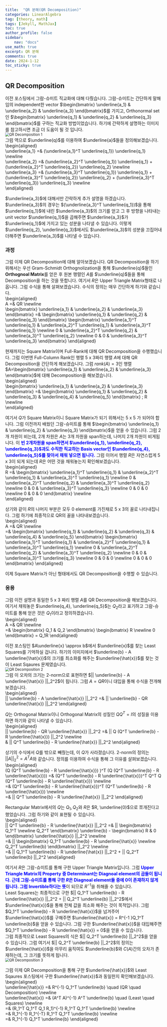 ```yaml
---
title:  "QR 분해(QR Decomposition)"
categories: LinearAlgebra
tag: [theory, math]
tags: [Jekyll, MathJax]
toc: true
author_profile: false
sidebar:
    nav: "docs"
use_math: true
excerpt: QR 분해
comments: true
date: 2024-1-12
toc_sticky: true
---
```


## QR Decomposition
이전 포스팅에서 그람-슈미트 직교화에 대해 다뤘습니다. 그람-슈미트는 간단하게 말해 임의 independent한 vector $\begin{bmatrix} \underline{a_1} & \underline{a_2} & \underline{a_3} \end{bmatrix}$를 가지고, Orthonormal set인 $\begin{bmatrix} \underline{q_1} & \underline{q_2} & \underline{q_3} \end{bmatrix}$를 구하는 직교화 방법이었습니다. 하기에 간략하게 설명하는 이미지를 참고하시면 조금 더 도움이 될 것 입니다.   
<img src="../../../assets/images/LinearAlgebra/2024-1-12-QRDecomposition/QR Decomposition 1.jpg" alt="QR Decomposition 1" style="zoom:80%;" />    
그럼 역으로 $\underline{q}$를 이용하여 $\underline{a}$들을 정의해보겠습니다.   
\begin{aligned}    
\underline{a_1} =& (\underline{a_1}^T \underline{q_1}) \underline{q_1} \newline   
\underline{a_2} =& (\underline{a_2}^T \underline{q_1}) \underline{q_1} + (\underline{a_2}^T \underline{q_2}) \underline{q_2} \newline   
\underline{a_3} =& (\underline{a_3}^T \underline{q_1}) \underline{q_1} + (\underline{a_3}^T \underline{q_2}) \underline{q_2} + (\underline{a_3}^T \underline{q_3}) \underline{q_3} \newline   
\end{aligned}    

$\underline{a_3}$에 대해서만 간략하게 추가 설명을 하겠습니다. $\underline{a_3}$의 경우는 $(\underline{a_3}^T \underline{q_1})$을 통해 $\underline{q_1}$에 내린 $\underline{a_3}$의 크기를 얻고 그 후 방향을 나타내는 unit vector $\underline{q_1}$을 곱해주면 $\underline{a_3}$가 $\underline{q_1}$에 가지고 있는 성분을 나타낼 수 있습니다. 이렇게 $\underline{q_2}, \underline{q_3}$에서도 $\underline{a_3}$의 성분을 끄집어내 더해주면 $\underline{a_3}$를 나타낼 수 있습니다.    

### 과정
그럼 이제 QR Decomposition에 대해 알아보겠습니다. QR Decomposition을 하기 위해서는 우선 Gram-Schmidt Orthognolization을 통해 $\underline{q}$들인 **Orthognoal Matrix**를 얻은 후 원본 행렬인 $A$를 $\underline{q}$들을 통해 Decomposition을 하는 것을 뜻합니다. 여기서 $R$은 Upper Triangle Matrix형태로 나옵니다. 그럼 수식을 통해 살펴보겠습니다. 수식의 정의는 매우 간단하게 하기와 같습니다.   
\begin{aligned}    
A =& QR \newline   
\begin{bmatrix} \underline{a_1} & \underline{a_2} & \underline{a_3} \end{bmatrix} =& \begin{bmatrix} \underline{q_1} & \underline{q_2} & \underline{q_3} \end{bmatrix} \begin{bmatrix} \underline{a_1}^T \underline{q_1} & \underline{a_2}^T \underline{q_1} & \underline{a_3}^T \underline{q_1} \newline 0 & \underline{a_2}^T \underline{q_2} & \underline{a_3}^T \underline{q_2} \newline 0 & 0 & \underline{a_3}^T \underline{q_3} \end{bmatrix}
\end{aligned}    

현재까지는 Square Matrix이며 Full-Rank에 대해 QR Decomposition을 수행했습니다. 그럼 이번엔 Full-Column Rank인 행렬 5 x 3짜리 행렬 $A$에 대해 QR Decomposition을 간단하게 해보겠습니다. 그럼 $rank(A)=3$인 행렬 $A=\begin{bmatrix} \underline{a_1} & \underline{a_2} & \underline{a_3} \end{bmatrix}$에 대해 Decomposition을 해보겠습니다.   
\begin{aligned}    
\begin{bmatrix} \underline{a_1} & \underline{a_2} & \underline{a_3} \end{bmatrix} =& \begin{bmatrix} \underline{q_1} & \underline{q_2} & \underline{q_3} & \underline{q_4} & \underline{q_5} \end{bmatrix} \; R \newline   
\end{aligned}    

여기서 $Q$가 Square Matrix이니 Square Matrix가 되기 위해서는 5 x 5 가 되어야 합니다. 그럼 이전까지 배웠던 그람-슈미트를 통해 $\begin{bmatrix} \underline{q_1} & \underline{q_2} & \underline{q_3} \end{bmatrix}$을 얻을 수 있습니다. 그럼 2개 차원이 비는데, 2개 차원은 $A$는 3개 차원을 span하는데, 나머지 2개 차원이 비게됩니다. 이 <span style='color:blue'>**빈 2개차원을 span하면서 $\underline{q_1}, \underline{q_2}, \underline{q_3}$과도 수직한 직교하는 Basis vector인 $\underline{q_4}, \underline{q_5}$를 찾아서 채워 넣으면 됩니다.**</span> 그럼 이어서 행렬 $R$은 자연스럽게 5 x 3이 되게 되는데 $R$은 어떤 것을 채워놓는지 확인해보겠습니다.   
\begin{aligned}    
R =& \begin{bmatrix} \underline{a_1}^T \underline{q_1} & \underline{a_2}^T \underline{q_1} & \underline{a_3}^T \underline{q_1} \newline 0 & \underline{a_2}^T \underline{q_2} & \underline{a_3}^T \underline{q_2} \newline 0 & 0 & \underline{a_3}^T \underline{q_3} \newline 0 & 0 & 0 \newline 0 & 0 & 0 \end{bmatrix} \newline   
\end{aligned}   

상기와 같이 $R$의 나머지 부분은 모두 0 element를 가진채로 5 x 3의 꼴로 나타내집니다. 그럼 하기에 최종적으로 QR의 꼴을 나타내보겠습니다.   
\begin{aligned}    
A =& QR \newline   
=& \begin{bmatrix} \underline{q_1} & \underline{q_2} & \underline{q_3} & \underline{q_4} & \underline{q_5} \end{bmatrix} \begin{bmatrix} \underline{a_1}^T \underline{q_1} & \underline{a_2}^T \underline{q_1} & \underline{a_3}^T \underline{q_1} \newline 0 & \underline{a_2}^T \underline{q_2} & \underline{a_3}^T \underline{q_2} \newline 0 & 0 & \underline{a_3}^T \underline{q_3} \newline 0 & 0 & 0 \newline 0 & 0 & 0 \end{bmatrix}
\end{aligned}   

이제 Square Matrix가 아닌 형태에서도 QR Decomposition을 수행할 수 있습니다.
### 응용
그럼 이전 설명과 동일한 5 x 3 짜리 행렬 $A$를 QR Decomposition을 해보겠습니다. 여기서 채워놓은 $\underline{q_4}, \underline{q_5}$는 $Q_2$라고 표기하고 그람-슈미트를 통해 얻은 것은 $Q_1$이라고 정의하겠습니다.   
\begin{aligned}    
A =& QR \newline   
=& \begin{bmatrix} Q_1 & Q_2 \end{bmatrix} \begin{bmatrix} R \newline 0 \end{bmatrix} = Q_1R 
\end{aligned}    

이전 포스팅인 $A\underline{x} \approx b$에서 $\underline{x}$를 찾는 Least Squares를 기억하실 겁니다. 하기의 이미지에서 $\underline{b} - A \underline{\hat{x}}$의 크기를 최소화를 해주는 $\underline{\hat{x}}$를 찾는 것이 Least Sqaures 문제였습니다.    
<img src="../../../assets/images/LinearAlgebra/2024-1-12-QRDecomposition/QR Decomposition 2.jpg" alt="QR Decomposition 2" style="zoom:80%;" />    
그럼 이 오차의 크기는 2-norm으로 표현하면 $|| \underline{b} - A \underline{\hat{x}} ||_2^2$이 됩니다. 그럼 $A=QR$이니 대입을 통해 수식을 전개해보겠습니다.   
\begin{aligned}    
|| \underline{b} - A \underline{\hat{x}} ||_2^2 =& || \underline{b} - QR \underline{\hat{x}} ||_2^2
\end{aligned}    

$Q$는 Orthogonal Matrix이니 Orthogonal Matrix의 성질인 $Q Q^T =I$의 성질을 이용하면 하기와 같이 나타낼 수 있습니다.   
\begin{aligned}    
|| \underline{b} - QR \underline{\hat{x}} ||_2^2 =& || Q (Q^T \underline{b} - R \underline{\hat{x}}) ||_2^2 \newline   
\& || Q^T \underline{b} - R \underline{\hat{x}} ||_2^2
\end{aligned}   

상기의 수식에서 $Q$를 밖으로 빼줬는데, 이 $Q$가 사라졌습니다. 2-norm의 정의는 $|| A ||_2^2 = A^T A$와 같습니다. 정의를 이용하여 수식을 통해 그 이유를 살펴보겠습니다.   
\begin{aligned}    
(Q (Q^T \underline{b} - R \underline{\hat{x}}) )^T (Q (Q^T \underline{b} - R \underline{\hat{x}})) =& (Q^T \underline{b} - R \underline{\hat{x}})^T Q^T Q (Q^T \underline{b} - R \underline{\hat{x}}) \newline   
=& (Q^T \underline{b} - R \underline{\hat{x}})^T (Q^T \underline{b} - R \underline{\hat{x}}) \newline   
=& || Q^T \underline{b} - R \underline{\hat{x}} ||_2^2
\end{aligned}   

Rectangular Matrix에서의 $Q$는 $Q_1, Q_2$와 $R$은 $R, \underline{0}$으로 쪼개진다고 했었습니다. 그럼 하기와 같이 표현될 수 있습니다.   
\begin{aligned}    
|| Q^T \underline{b} - R \underline{\hat{x}} ||_2^2 =& || \begin{bmatrix} Q_1^T \newline Q_2^T \end{bmatrix} \underline{b} - \begin{bmatrix} R & 0 \end{bmatrix} \underline{\hat{x}} ||_2^2 \newline   
=& || \begin{bmatrix} Q_1^T \underline{b} - R \underline{\hat{x}} \newline  Q_2^T \underline{b} \end{bmatrix} ||_2^2 \newline   
=& || Q_1^T \underline{b} - R \underline{\hat{x}} ||_2^2 + || Q_2^T \underline{b} ||_2^2
\end{aligned}   

여기서 $R$은 그람-슈미트를 통해 구한 Upper Triangle Matrix입니다. 그럼 <span style='color:blue'>**Upper Triangle Matrix의 Property 중 Determinant는 Diagnoal element의 곱들이 됩니다. 근데 그람-슈미트를 통해 구한 $R$은 Diagnoal element들 중에 0이 존재하지 않게 됩니다. 그럼 Invertible하다는 뜻**</span>이 되므로 $R^{-1}$을 취해줄 수 있습니다.    
Least Squares는 최종적으로 구한 $|| Q_1^T \underline{b} - R \underline{\hat{x}} ||_2^2 + || Q_2^T \underline{b} ||_2^2$에서 $\underline{\hat{x}}$을 통해 전체 값을 최소화 해주는 것이 목적입니다. 그럼 $Q_1^T \underline{b} - R \underline{\hat{x}}$을 넘겨주어 $\underline{\hat{x}}$를 구해주면 $\underline{\hat{x}} = R^{-1 }Q_1^T \underline{b}$을 얻을 수 있습니다. 그럼 구한 $\underline{\hat{x}}$을 대입해주면 $Q_1^T \underline{b} - R \underline{\hat{x}} = 0$을 얻을 수 있습니다.   
그럼 최종적으로 Least Squares의 식은 $|| Q_2^T \underline{b} ||_2^2$을 얻을 수 있습니다. 그럼 여기서 $|| Q_2^T \underline{b} ||_2^2$의 정의는 $\underline{\hat{x}}$을 아무리 움직여도 $\underline{b}$와 $C(A)$간의 오차가 존재하는데, 그 크기를 뜻하게 됩니다.   
<img src="../../../assets/images/LinearAlgebra/2024-1-12-QRDecomposition/QR Decomposition 3.jpg" alt="QR Decomposition 3" style="zoom:80%;" />    

그럼 이제 QR Decomposition을 통해 구한 $\underline{\hat{x}}$와 Least Sqaures 포스팅에서 구한 $\underline{\hat{x}}$과 동일한지 확인해보겠습니다.   
\begin{aligned}    
\underline{\hat{x}} =& R^{-1} Q_1^T \underline{b} \quad (QR \quad Decomposition) \newline   
\underline{\hat{x}} =& (A^T A)^{-1} A^T \underline{b} \quad (Least \quad Squares) \newline   
=& (R_1^T Q_1^T Q_1 R_1)^{-1} R_1^T Q_1^T \underline{b} \newline   
=& R_1^{-1} R_1^{-T} R_1^T Q_1^T \underline{b} \newline   
=& R_1^{-1} Q_1^T \underline{b}
\end{aligned}   



